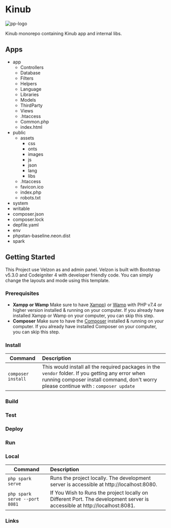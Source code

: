 # Kinub

![pp-logo](https://www.kinub.com/images/mesa%20de%20trabajo%202.png?crc=4015297829)

Kinub monorepo containing Kinub app and internal libs.

## Apps

- app
  - Controllers
  - Database
  - Filters
  - Helpers
  - Language
  - Libraries
  - Models
  - ThirdParty
  - Views
  - .htaccess
  - Common.php
  - index.html
- public
  - assets
    - css
    - onts
    - images
    - js
    - json
    - lang
    - libs
  - .htaccess
  - favicon.ico
  - index.php
  - robots.txt
- system
- writable
- composer.json
- composer.lock
- depfile.yaml
- env
- phpstan-baseline.neon.dist
- spark

## Getting Started

This Project use Velzon as and admin panel. Velzon is built with Bootstrap v5.3.0 and Codeigniter 4 with developer friendly code. You can simply change the layouts and mode using this template.

### Prerequisites

- **Xampp or Wamp** Make sure to have [Xampp](https://www.apachefriends.org/download.html)) or [Wamp](https://www.wampserver.com/en/) with PHP v7.4 or higher version installed & running on your computer. If you already have installed Xampp or Wamp on your computer, you can skip this step.
- **Composer** Make sure to have the [Composer](https://getcomposer.org/) installed & running on your computer. If you already have installed Composer on your computer, you can skip this step.

### Install

| Command            | Description                                                                                                                                                                               |
| ------------------ | :---------------------------------------------------------------------------------------------------------------------------------------------------------------------------------------- |
| `composer install` | This would install all the required packages in the `vendor` folder. If you getting any error when running composer install command, don't worry please continue with : `composer update` |

### Build

### Test

### Deploy

### Run

### Local

| Command                       | Description                                                                                                               |
| ----------------------------- | :------------------------------------------------------------------------------------------------------------------------ |
| `php spark serve`             | Runs the project locally. The development server is accessible at http://localhost:8080.                                  |
| `php spark serve --port 8081` | If You Wish to Runs the project locally on Different Port. The development server is accessible at http://localhost:8081. |

### Links
